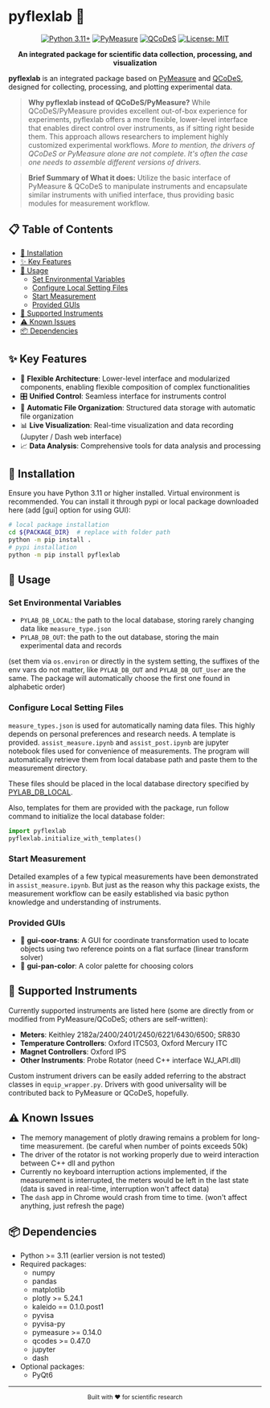 # pyflexlab 🔬

<div align="center">

[![Python 3.11+](https://img.shields.io/badge/python-3.11+-blue.svg)](https://www.python.org/downloads/)
[![PyMeasure](https://img.shields.io/badge/PyMeasure-0.14.0+-orange.svg)](https://github.com/pymeasure/pymeasure)
[![QCoDeS](https://img.shields.io/badge/QCoDeS-0.47.0+-green.svg)](https://github.com/microsoft/Qcodes)
[![License: MIT](https://img.shields.io/badge/License-MIT-yellow.svg)](https://opensource.org/licenses/MIT)

**An integrated package for scientific data collection, processing, and visualization**

</div>

**pyflexlab** is an integrated package based on [PyMeasure](https://github.com/pymeasure/pymeasure) and [QCoDeS](https://github.com/microsoft/Qcodes),
designed for collecting, processing, and plotting experimental data.

> **Why pyflexlab instead of QCoDeS/PyMeasure?**  While QCoDeS/PyMeasure provides excellent out-of-box experience for experiments, pyflexlab offers a more flexible, lower-level interface that enables direct control over instruments, as if sitting right beside them. This approach allows researchers to implement highly customized experimental workflows. *More to mention, the drivers of QCoDeS or PyMeasure alone are not complete. It's often the case one needs to assemble different versions of drivers.*

> **Brief Summary of What it does:** Utilize the basic interface of PyMeasure & QCoDeS to manipulate instruments and encapsulate similar instruments with unified interface, thus providing basic modules for measurement workflow.

## 📋 Table of Contents

- [🚀 Installation](#-installation)
- [✨ Key Features](#-key-features)
- [📖 Usage](#-usage)
    - [Set Environmental Variables](#set-environmental-variables)
    - [Configure Local Setting Files](#configure-local-setting-files)
    - [Start Measurement](#start-measurement)
    - [Provided GUIs](#provided-guis)
- [🔌 Supported Instruments](#-supported-instruments)
- [⚠️ Known Issues](#️-known-issues)
- [📦 Dependencies](#-dependencies)

## ✨ Key Features
- 🔧 **Flexible Architecture**: Lower-level interface and modularized components, enabling flexible composition of complex functionalities
- 🎛️ **Unified Control**: Seamless interface for instruments control
- 💾 **Automatic File Organization**: Structured data storage with automatic file organization
- 📊 **Live Visualization**: Real-time visualization and data recording (Jupyter / Dash web interface)
- 📈 **Data Analysis**: Comprehensive tools for data analysis and processing

## 🚀 Installation

Ensure you have Python 3.11 or higher installed. Virtual environment is recommended. You can install it through pypi or local package downloaded here (add [gui] option for using GUI):

```bash
# local package installation
cd ${PACKAGE_DIR}  # replace with folder path
python -m pip install . 
# pypi installation
python -m pip install pyflexlab 
```

## 📖 Usage

### Set Environmental Variables

- `PYLAB_DB_LOCAL`: the path to the local database, storing rarely changing data like `measure_type.json`
- `PYLAB_DB_OUT`: the path to the out database, storing the main experimental data and records

(set them via `os.environ` or directly in the system setting, the suffixes of the env vars do not matter, like `PYLAB_DB_OUT` and `PYLAB_DB_OUT_User` are the same. The package will automatically choose the first one found in alphabetic order)

### Configure Local Setting Files

`measure_types.json` is used for automatically naming data files. This highly depends on personal preferences and research needs. A template is provided. 
`assist_measure.ipynb` and `assist_post.ipynb` are jupyter notebook files used for convenience of measurements. The program will automatically retrieve them from local database path and paste them to the measurement directory.

These files should be placed in the local database directory specified by [PYLAB_DB_LOCAL](#set-environmental-variables).

Also, templates for them are provided with the package, run follow command to initialize the local database folder:
```python
import pyflexlab
pyflexlab.initialize_with_templates()
```

### Start Measurement

Detailed examples of a few typical measurements have been demonstrated in `assist_measure.ipynb`. But just as the reason why this package exists, the measurement workflow can be easily established via basic python knowledge and understanding of instruments.

### Provided GUIs

- 🔄 **gui-coor-trans**: A GUI for coordinate transformation used to locate objects using two reference points on a flat surface (linear transform solver)
- 🎨 **gui-pan-color**: A color palette for choosing colors 

## 🔌 Supported Instruments

Currently supported instruments are listed here (some are directly from or modified from PyMeasure/QCoDeS; others are self-written):

- **Meters**: Keithley 2182a/2400/2401/2450/6221/6430/6500; SR830
- **Temperature Controllers**: Oxford ITC503, Oxford Mercury ITC
- **Magnet Controllers**: Oxford IPS
- **Other Instruments**: Probe Rotator (need C++ interface WJ_API.dll)

Custom instrument drivers can be easily added referring to the abstract classes in `equip_wrapper.py`.
Drivers with good universality will be contributed back to PyMeasure or QCoDeS, hopefully.

## ⚠️ Known Issues

- The memory management of plotly drawing remains a problem for long-time measurement. (be careful when number of points exceeds 50k)
- The driver of the rotator is not working properly due to weird interaction between C++ dll and python
- Currently no keyboard interruption actions implemented, if the measurement is interrupted, the meters would be left in the last state (data is saved in real-time, interruption won't affect data)
- The `dash` app in Chrome would crash from time to time. (won't affect anything, just refresh the page)

## 📦 Dependencies

- Python >= 3.11 (earlier version is not tested)
- Required packages:
  - numpy
  - pandas
  - matplotlib
  - plotly >= 5.24.1
  - kaleido == 0.1.0.post1
  - pyvisa
  - pyvisa-py
  - pymeasure >= 0.14.0
  - qcodes >= 0.47.0
  - jupyter
  - dash
- Optional packages:
  - PyQt6

---

<div align="center">
  <sub>Built with ❤️ for scientific research</sub>
</div>
